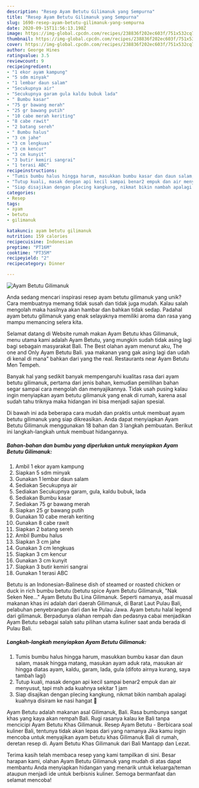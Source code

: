 ```yaml
---
description: "Resep Ayam Betutu Gilimanuk yang Sempurna"
title: "Resep Ayam Betutu Gilimanuk yang Sempurna"
slug: 1690-resep-ayam-betutu-gilimanuk-yang-sempurna
date: 2020-09-15T11:56:13.198Z
image: https://img-global.cpcdn.com/recipes/238836f202ec603f/751x532cq70/ayam-betutu-gilimanuk-foto-resep-utama.jpg
thumbnail: https://img-global.cpcdn.com/recipes/238836f202ec603f/751x532cq70/ayam-betutu-gilimanuk-foto-resep-utama.jpg
cover: https://img-global.cpcdn.com/recipes/238836f202ec603f/751x532cq70/ayam-betutu-gilimanuk-foto-resep-utama.jpg
author: George Hines
ratingvalue: 3.5
reviewcount: 9
recipeingredient:
- "1 ekor ayam kampung"
- "5 sdm minyak"
- "1 lembar daun salam"
- "Secukupnya air"
- "Secukupnya garam gula kaldu bubuk lada"
- " Bumbu kasar"
- "75 gr bawang merah"
- "25 gr bawang putih"
- "10 cabe merah keriting"
- "8 cabe rawit"
- "2 batang sereh"
- " Bumbu halus"
- "3 cm jahe"
- "3 cm lengkuas"
- "3 cm kencur"
- "3 cm kunyit"
- "3 butir kemiri sangrai"
- "1 terasi ABC"
recipeinstructions:
- "Tumis bumbu halus hingga harum, masukkan bumbu kasar dan daun salam, masak hingga matang, masukan ayam aduk rata, masukan air hingga diatas ayam, kaldu, garam, lada, gula (difoto airnya kurang, saya tambah lagi)"
- "Tutup kuali, masak dengan api kecil sampai benar2 empuk dan air menyusut, tapi msh ada kuahnya sekitar 1 jam"
- "Siap disajikan dengan plecing kangkung, nikmat bikin nambah apalagi kuahnya disiram ke nasi hangat 🤤"
categories:
- Resep
tags:
- ayam
- betutu
- gilimanuk

katakunci: ayam betutu gilimanuk 
nutrition: 159 calories
recipecuisine: Indonesian
preptime: "PT16M"
cooktime: "PT35M"
recipeyield: "2"
recipecategory: Dinner

---
```



![Ayam Betutu Gilimanuk](https://img-global.cpcdn.com/recipes/238836f202ec603f/751x532cq70/ayam-betutu-gilimanuk-foto-resep-utama.jpg)

Anda sedang mencari inspirasi resep ayam betutu gilimanuk yang unik? Cara membuatnya memang tidak susah dan tidak juga mudah. Kalau salah mengolah maka hasilnya akan hambar dan bahkan tidak sedap. Padahal ayam betutu gilimanuk yang enak selayaknya memiliki aroma dan rasa yang mampu memancing selera kita.

Selamat datang di Website rumah makan Ayam Betutu khas Gilimanuk, menu utama kami adalah Ayam Betutu, yang mungkin sudah tidak asing lagi bagi sebagain masyarakat Bali. The Best olahan ayam menurut aku, The one and Only Ayam Betutu Bali. yaa makanan yang gak asing lagi dan udah di kenal di mana&#34; bahkan dari yang the real. Restaurants near Ayam Betutu Men Tempeh.

Banyak hal yang sedikit banyak mempengaruhi kualitas rasa dari ayam betutu gilimanuk, pertama dari jenis bahan, kemudian pemilihan bahan segar sampai cara mengolah dan menyajikannya. Tidak usah pusing kalau ingin menyiapkan ayam betutu gilimanuk yang enak di rumah, karena asal sudah tahu triknya maka hidangan ini bisa menjadi sajian spesial.


Di bawah ini ada beberapa cara mudah dan praktis untuk membuat ayam betutu gilimanuk yang siap dikreasikan. Anda dapat menyiapkan Ayam Betutu Gilimanuk menggunakan 18 bahan dan 3 langkah pembuatan. Berikut ini langkah-langkah untuk membuat hidangannya.

<!--inarticleads1-->

##### Bahan-bahan dan bumbu yang diperlukan untuk menyiapkan Ayam Betutu Gilimanuk:

1. Ambil 1 ekor ayam kampung
1. Siapkan 5 sdm minyak
1. Gunakan 1 lembar daun salam
1. Sediakan Secukupnya air
1. Sediakan Secukupnya garam, gula, kaldu bubuk, lada
1. Sediakan  Bumbu kasar
1. Sediakan 75 gr bawang merah
1. Siapkan 25 gr bawang putih
1. Gunakan 10 cabe merah keriting
1. Gunakan 8 cabe rawit
1. Siapkan 2 batang sereh
1. Ambil  Bumbu halus
1. Siapkan 3 cm jahe
1. Gunakan 3 cm lengkuas
1. Siapkan 3 cm kencur
1. Gunakan 3 cm kunyit
1. Siapkan 3 butir kemiri sangrai
1. Gunakan 1 terasi ABC


Betutu is an Indonesian-Balinese dish of steamed or roasted chicken or duck in rich bumbu betutu (betutu spice Ayam Betutu Gilimanuk, &#34;Nak Seken Nee…&#34; Ayam Betutu Bu Lina Gilimanuk. Seperti namanya, asal muasal makanan khas ini adalah dari daerah Gilimanuk, di Barat Laut Pulau Bali, pelabuhan penyebrangan dari dan ke Pulau Jawa. Ayam betutu halal legend dari gilimanuk. Berpadunya olahan rempah dan pedasnya cabai menjadikan Ayam Betutu sebagai salah satu pilihan utama kuliner saat anda berada di Pulau Bali. 

<!--inarticleads2-->

##### Langkah-langkah menyiapkan Ayam Betutu Gilimanuk:

1. Tumis bumbu halus hingga harum, masukkan bumbu kasar dan daun salam, masak hingga matang, masukan ayam aduk rata, masukan air hingga diatas ayam, kaldu, garam, lada, gula (difoto airnya kurang, saya tambah lagi)
1. Tutup kuali, masak dengan api kecil sampai benar2 empuk dan air menyusut, tapi msh ada kuahnya sekitar 1 jam
1. Siap disajikan dengan plecing kangkung, nikmat bikin nambah apalagi kuahnya disiram ke nasi hangat 🤤


Ayam Betutu adalah makanan asal Gilimanuk, Bali. Rasa bumbunya sangat khas yang kaya akan rempah Bali. Rugi rasanya kalau ke Bali tanpa mencicipi Ayam Betutu Khas Gilimanuk. Resep Ayam Betutu - Berbicara soal kuliner Bali, tentunya tidak akan lepas dari yang namanya Jika kamu ingin mencoba untuk menyajikan ayam betutu khas Gilimanuk Bali di rumah, deretan resep di. Ayam Betutu Khas Gilimanuk dari Bali Mantapp dan Lezat. 

Terima kasih telah membaca resep yang kami tampilkan di sini. Besar harapan kami, olahan Ayam Betutu Gilimanuk yang mudah di atas dapat membantu Anda menyiapkan hidangan yang menarik untuk keluarga/teman ataupun menjadi ide untuk berbisnis kuliner. Semoga bermanfaat dan selamat mencoba!
